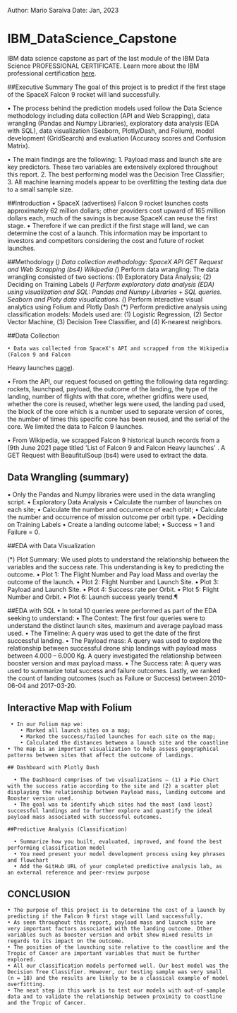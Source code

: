 Author: Mario Saraiva
Date: Jan, 2023

# IBM_DataScience_Capstone
IBM data science capstone as part of the last module of the  IBM Data Science PROFESSIONAL CERTIFICATE.
Learn more about the IBM professional certification [here](https://www.coursera.org/professional-certificates/ibm-data-science).


##Executive Summary
The goal of this project is to predict if the first stage of the SpaceX Falcon 9 rocket will
land successfully.

  • The process behind the prediction models used follow the Data Science methodology
  including data collection (API and Web Scrapping), data wrangling (Pandas and Numpy
  Libraries), exploratory data analysis (EDA with SQL), data visualization (Seaborn,
  Plotly/Dash, and Folium), model development (GridSearch) and evaluation (Accuracy
  scores and Confusion Matrix).

  • The main findings are the following:
    1. Payload mass and launch site are key predictors. These two variables are extensively explored
    throughout this report.
    2. The best performing model was the Decision Tree Classifier;
    3. All machine learning models appear to be overfitting the testing data due to a small sample size.
    
 ##Introduction
  • SpaceX (advertises) Falcon 9 rocket launches costs approximately 62 million dollars;
  other providers cost upward of 165 million dollars each, much of the savings is
  because SpaceX can reuse the first stage.
  • Therefore if we can predict if the first stage will land, we can determine the cost
  of a launch. This information may be important to investors and competitors
  considering the cost and future of rocket launches.
  
  ##Methodology
  (*) Data collection methodology: SpaceX API GET Request and Web Scrapping (bs4) Wikipedia
  (*) Perform data wrangling: The data wrangling consisted of two sections: (1) Exploratory Data Analysis; (2) Deciding on Training Labels
  (*) Perform exploratory data analysis (EDA) using visualization and SQL: Pandas and Numpy Libraries + SQL queries. Seaborn and Ploty data visualizations.
  (*) Perform interactive visual analytics using Folium and Plotly Dash
  (*) Perform predictive analysis using classification models: Models used are: 
    (1) Logistic Regression, 
    (2) Sector Vector Machine, 
    (3) Decision Tree Classifier, and 
    (4) K-nearest neighbors.

  ##Data Collection
  
    • Data was collected from SpaceX's API and scrapped from the Wikipedia (Falcon 9 and Falcon
  Heavy launches [page]((https://en.wikipedia.org/wiki/List_of_Falcon_9_and_Falcon_Heavy_launches))).
  
  • From the API, our request focused on getting the following data regarding: rockets,
  launchpad, payload, the outcome of the landing, the type of the landing, number of flights with
  that core, whether gridfins were used, whether the core is reused, whether legs were used, the
  landing pad used, the block of the core which is a number used to separate version of cores, the
  number of times this specific core has been reused, and the serial of the core. We limited the
  data to Falcon 9 launches.
  
  • From Wikipedia, we scrapped Falcon 9 historical launch records from a (9th June 2021
  page titled 'List of Falcon 9 and Falcon Heavy launches' . A GET Request with BeaufitulSoup (bs4)
  were used to extract the data.
  
  ## Data Wrangling (summary)
  
  • Only the Pandas and Numpy libraries were used in the data wrangling script.
  • Exploratory Data Analysis
    • Calculate the number of launches on each site;
    • Calculate the number and occurrence of each orbit;
    • Calculate the number and occurrence of mission outcome per orbit type.
  • Deciding on Training Labels
    • Create a landing outcome label;
    • Success = 1 and Failure = 0.
   
   ##EDA with Data Visualization
   
   (*) Plot Summary: We used plots to understand the relationship between the variables and the success rate. This understanding is key to predicting the outcome.
      • Plot 1: The Flight Number and Pay load Mass and overlay the outcome of the launch.
      • Plot 2: Flight Number and Launch Site. • Plot 3: Payload and Launch Site.
      • Plot 4: Success rate per Orbit.
      • Plot 5: Flight Number and Orbit.
      • Plot 6: Launch success yearly trend.¶
      
   ##EDA with SQL
    • In total 10 queries were performed as part of the EDA seeking to understand:
    • The Context: The first four queries were to understand the distinct launch sites, maximum and average
    payload mass used.
    • The Timeline: A query was used to get the date of the first successful landing.
    • The Payload mass: A query was used to explore the relationship between successful drone ship landings with payload mass between 4.000 – 6.000 Kg. A query investigated the relationship between booster version and max payload mass.
    • The Success rate: A query was used to summarize total success and failure outcomes. Lastly, we ranked the count of landing outcomes (such as Failure or Success) between 2010-06-04 and 2017-03-20.
    
   ## Interactive Map with Folium
     • In our Folium map we:
        • Marked all launch sites on a map;
        • Marked the success/failed launches for each site on the map;
        • Calculated the distances between a launch site and the coastline
    • The map is an important visualization to help assess geographical patterns between sites that affect the outcome of landings.
    
    ## Dashboard with Plotly Dash
    
      • The Dashboard comprises of two visualizations – (1) a Pie Chart with the success ratio according to the site and (2) a scatter plot   displaying the relationship between Payload mass, landing outcome and Booster version used.
      • The goal was to identify which sites had the most (and least) successful landings and to further explore and quantify the ideal payload mass associated with successful outcomes.
    
    ##Predictive Analysis (Classification)
    
      • Summarize how you built, evaluated, improved, and found the best performing classification model
      • You need present your model development process using key phrases and flowchart
      • Add the GitHub URL of your completed predictive analysis lab, as an external reference and peer-review purpose
      
   ## CONCLUSION
   
    • The purpose of this project is to determine the cost of a launch by predicting if the Falcon 9 first stage will land successfully.
    • As seen throughout this report, payload mass and launch site are very important factors associated with the landing outcome. Other variables such as booster version and orbit show mixed results in regards to its impact on the outcome.
    • The position of the launching site relative to the coastline and the Tropic of Cancer are important variables that must be further explored.
    • All our classification models performed well. Our best model was the Decision Tree Classifier. However, our testing sample was very small (n = 18) and the results are likely to be a classical example of model overfitting.
    • The next step in this work is to test our models with out-of-sample data and to validate the relationship between proximity to coastline and the Tropic of Cancer.
